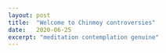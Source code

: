 ```yaml
---
layout: post
title:  "Welcome to Chinmoy controversies"
date:   2020-06-25
excerpt: "meditation contemplation genuine"
---
```

